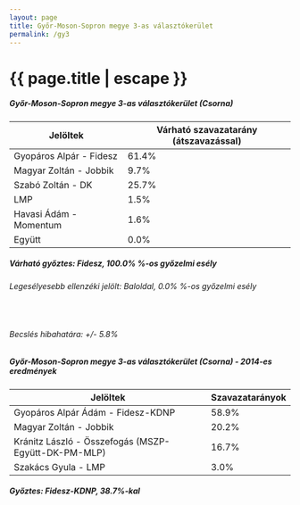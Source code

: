 ```yaml
---
layout: page
title: Győr-Moson-Sopron megye 3-as választókerület
permalink: /gy3
---
```


<h1 class="page-title">{{ page.title | escape }}</h1>

<div class="section">
    <div class="row">
          <div class="col s12">
		  <h5>Győr-Moson-Sopron megye 3-as választókerület (Csorna)</h5>
            <table class="responsive-table">
              <thead>
                <tr>
                    <th>Jelöltek</th>
                    <th>Várható szavazatarány (átszavazással)</th>
                </tr>
              </thead>
              <tbody>
             <tr>
                  <td>Gyopáros Alpár - Fidesz</td>
				  <td id="id_fidesz">61.4% </td>
			</tr>
			<tr><td>Magyar Zoltán - Jobbik</td><td id="id_jobbik">9.7% </td></tr>
<tr>
                  <td>Szabó Zoltán - DK</td>
				  <td id="id_baloldal">25.7% </td>
			</tr>
			<tr>
                  <td>LMP</td>
				  <td id="lmp">1.5% </td>
			</tr>
			<tr>
				  <td>Havasi Ádám - Momentum</td>
				  <td id="momentum">1.6% </td>
			</tr>
<tr>
<td>Együtt</td>
<td id="egyutt">0.0% </td>
</tr>                
              </tbody>
            </table>
			<h5>Várható győztes: <span id="gyoztes">Fidesz, </span><span id="esely">100.0% </span><span>%-os győzelmi esély</span></h5>
			<h6>Legesélyesebb ellenzéki jelölt: <span id="masodik">Baloldal, </span><span id="esely2">0.0% </span><span>%-os győzelmi esély</span></h6>
			<br/>
			<h6>Becslés hibahatára: +/- 5.8%</h6>
          </div>
    </div>
</div>

<div class="section">
    <div class="row">
          <div class="col s12">
		  <h5>Győr-Moson-Sopron megye 3-as választókerület (Csorna) - 2014-es eredmények</h5>
            <table class="responsive-table">
              <thead>
                <tr>
                    <th>Jelöltek</th>
                    <th>Szavazatarányok</th>
                </tr>
              </thead>
              <tbody>
             <tr>
                  <td>Gyopáros Alpár Ádám - Fidesz-KDNP</td>
				  <td>58.9%</td>
			</tr>
			<tr>
			      <td>Magyar Zoltán - Jobbik</td>
				  <td>20.2%</td>
			</tr>
			<tr>
			      <td>Kránitz László - Összefogás (MSZP-Együtt-DK-PM-MLP)</td>
				  <td>16.7%</td> 
			</tr>
			<tr>
				  <td>Szakács Gyula - LMP</td>
				  <td>3.0%</td>
			</tr>                
              </tbody>
            </table>
			<h5>Győztes: Fidesz-KDNP, 38.7%-kal</h5>
          </div>
    </div>
</div>

